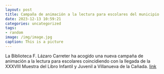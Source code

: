 ```yaml
---
layout: post
title: Campaña de animación a la lectura para escolares del municipio
date: 2023-12-13 10:59:21
categories: uncategorized
tags:
- random
image: /img/image.jpg
caption: This is a picture
---
```

La Biblioteca F. Lázaro Carreter ha acogido una nueva campaña de animación a la lectura para escolares coincidiendo con la llegada de la XXXVIII Muestra del Libro Infantil y Juvenil a Villanueva de la Cañada.  [link](https://www.ayto-villacanada.es/noticias/campana-de-animacion-a-la-lectura-para-escolares-del-municipio/)
